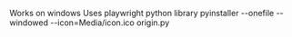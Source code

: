 Works on windows
Uses playwright python library
pyinstaller --onefile --windowed --icon=Media/icon.ico origin.py
